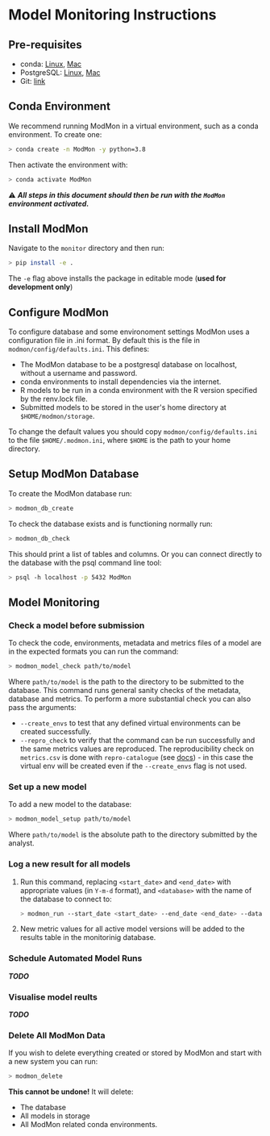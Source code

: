 # Model Monitoring Instructions

## Pre-requisites

* conda: [Linux](https://docs.conda.io/projects/conda/en/latest/user-guide/install/linux.html), [Mac](https://docs.conda.io/projects/conda/en/latest/user-guide/install/macos.html)
* PostgreSQL: [Linux](https://www.postgresql.org/download/linux/), [Mac](https://wiki.postgresql.org/wiki/Homebrew)
* Git: [link](https://git-scm.com/book/en/v2/Getting-Started-Installing-Git)

## Conda Environment

We recommend running ModMon in a virtual environment, such as a conda environment. To create one:
```bash
> conda create -n ModMon -y python=3.8
```
Then activate the environment with:
```bash
> conda activate ModMon
```
⚠️ **_All steps in this document should then be run with the `ModMon` environment activated._**

## Install ModMon

Navigate to the `monitor` directory and then run:
```bash
> pip install -e .
```
The `-e` flag above installs the package in editable mode (**used for development only**)

## Configure ModMon

To configure database and some environoment settings ModMon uses a configuration file in
.ini format. By default this is the file in `modmon/config/defaults.ini`. This defines:
* The ModMon database to be a postgresql database on localhost, without a username and password.
* conda environments to install dependencies via the internet.
* R models to be run in a conda environment with the R version specified by the renv.lock file.
* Submitted models to be stored in the user's home directory at `$HOME/modmon/storage`.

To change the default values you should copy `modmon/config/defaults.ini` to the file
`$HOME/.modmon.ini`, where `$HOME` is the path to your home directory.

## Setup ModMon Database

To create the ModMon database run:
```bash
> modmon_db_create
```

To check the database exists and is functioning normally run:
```bash
> modmon_db_check
```
This should print a list of tables and columns. Or you can connect directly to the database with the psql command line tool:
```basH
> psql -h localhost -p 5432 ModMon
```

## Model Monitoring

### Check a model before submission

To check the code, environments, metadata and metrics files of a model are in the expected formats you can run the command:
```bash
> modmon_model_check path/to/model
```
Where `path/to/model` is the path to the directory to be submitted to the database. This command runs general sanity checks
of the metadata, database and metrics. To perform a more substantial check you can also pass the arguments:
- `--create_envs` to test that any defined virtual environments can be created successfully.
- `--repro_check` to verify that the command can be run successfully and the same metrics values are reproduced. The reproducibility
  check on `metrics.csv` is done with `repro-catalogue` (see [docs](https://repro-catalogue.readthedocs.io/en/latest/example_use.html#run-analysis)) - in this case the virtual env will be created even if the `--create_envs` flag is not used.

### Set up a new model

To add a new model to the database:
```bash
> modmon_model_setup path/to/model
```
Where `path/to/model` is the absolute path to the directory submitted by the analyst.

### Log a new result for all models

1. Run this command, replacing `<start_date>` and `<end_date>` with appropriate values (in `Y-m-d` format),
   and `<database>` with the name of the database to connect to:
   ```bash
   > modmon_run --start_date <start_date> --end_date <end_date> --database <database>
   ```

2. New metric values for all active model versions will be added to the results table in the monitorinig database.

### Schedule Automated Model Runs

**_TODO_**

### Visualise model reults

**_TODO_**

### Delete All ModMon Data

If you wish to delete everything created or stored by ModMon and start with a new system you can run:
```bash
> modmon_delete
```
**This cannot be undone!** It will delete:
- The database
- All models in storage
- All ModMon related conda environments.